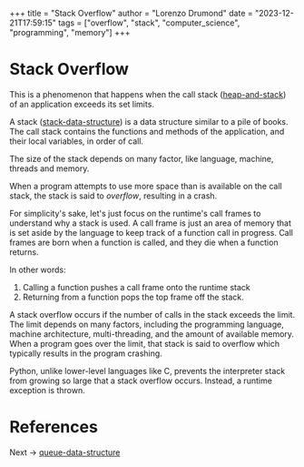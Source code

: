 +++
title = "Stack Overflow"
author = "Lorenzo Drumond"
date = "2023-12-21T17:59:15"
tags = ["overflow",  "stack",  "computer_science",  "programming",  "memory"]
+++


# Stack Overflow
This is a phenomenon that happens when the call stack ([heap-and-stack](/wiki/heap-and-stack/)) of an application exceeds its set limits.

A stack ([stack-data-structure](/wiki/stack-data-structure/)) is a data structure similar to a pile of books. The call stack contains
the functions and methods of the application, and their local variables, in order of call.

The size of the stack depends on many factor, like language, machine, threads and memory.

When a program attempts to use more space than is available on the call stack, the stack is said to
_overflow_, resulting in a crash.


For simplicity's sake, let's just focus on the runtime's call frames to understand why a stack is used. A call frame is just an area of memory that is set aside by the language to keep track of a function call in progress. Call frames are born when a function is called, and they die when a function returns.

In other words:

1. Calling a function pushes a call frame onto the runtime stack
2. Returning from a function pops the top frame off the stack.


A stack overflow occurs if the number of calls in the stack exceeds the limit. The limit depends on many factors, including the programming language, machine architecture, multi-threading, and the amount of available memory. When a program goes over the limit, that stack is said to overflow which typically results in the program crashing.

Python, unlike lower-level languages like C, prevents the interpreter stack from growing so large that a stack overflow occurs. Instead, a runtime exception is thrown.

# References

Next -> [queue-data-structure](/wiki/queue-data-structure/)
